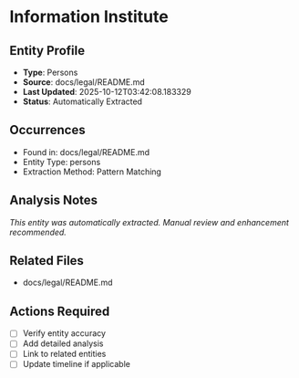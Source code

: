 # Information Institute

## Entity Profile
- **Type**: Persons
- **Source**: docs/legal/README.md
- **Last Updated**: 2025-10-12T03:42:08.183329
- **Status**: Automatically Extracted

## Occurrences
- Found in: docs/legal/README.md
- Entity Type: persons
- Extraction Method: Pattern Matching

## Analysis Notes
*This entity was automatically extracted. Manual review and enhancement recommended.*

## Related Files
- docs/legal/README.md

## Actions Required
- [ ] Verify entity accuracy
- [ ] Add detailed analysis
- [ ] Link to related entities
- [ ] Update timeline if applicable
